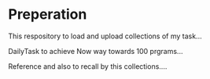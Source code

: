 # Preperation

This respository to load and upload collections of my task...

DailyTask to achieve Now way towards 100 prgrams...

Reference and also to recall by this collections....
